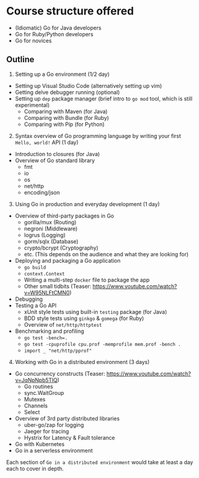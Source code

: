 # Course structure offered

- (Idiomatic) Go for Java developers
- Go for Ruby/Python developers
- Go for novices

## Outline

1. Setting up a Go environment (1/2 day)
  - Setting up Visual Studio Code (alternatively setting up vim)
  - Getting delve debugger running (optional)
  - Setting up `dep` package manager (brief intro to `go mod` tool, which is still experimental)
    - Comparing with Maven (for Java)
    - Comparing with Bundle (for Ruby)
    - Comparing with Pip (for Python)
2. Syntax overview of Go programming language by writing your first `Hello, world!` API (1 day)
  - Introduction to closures (for Java)
  - Overview of Go standard library
    - fmt
    - io
    - os
    - net/http
    - encoding/json
3. Using Go in production and everyday development (1 day)
  - Overview of third-party packages in Go
    - gorilla/mux (Routing)
    - negroni (Middleware)
    - logrus (Logging)
    - gorm/sqlx (Database)
    - crypto/bcrypt (Cryptography)
    - etc. (This depends on the audience and what they are looking for)
  - Deploying and packaging a Go application
    - `go build`
    - `context.Context`
    - Writing a multi-step `docker` file to package the app
    - Other small tidbits (Teaser: https://www.youtube.com/watch?v=W95NLFtCMN0)
  - Debugging
  - Testing a Go API
    - xUnit style tests using built-in `testing` package (for Java)
    - BDD style tests using `ginkgo` & `gomega` (for Ruby)
    - Overview of `net/http/httptest`
  - Benchmarking and profiling
    - `go test -bench=.`
    - `go test -cpuprofile cpu.prof -memprofile mem.prof -bench .`
    - `import _ "net/http/pprof"`
4. Working with Go in a distributed environment (3 days)
  - Go concurrency constructs (Teaser: https://www.youtube.com/watch?v=JqNpNpb5TlQ)
    - Go routines
    - sync.WaitGroup
    - Mutexes
    - Channels
    - Select
  - Overview of 3rd party distributed libraries
    - uber-go/zap for logging
    - Jaeger for tracing
    - Hystrix for Latency & Fault tolerance
  - Go with Kubernetes
  - Go in a serverless environment

Each section of `Go in a distributed environment` would take at least a day each to cover in depth.

